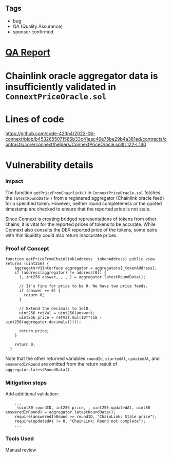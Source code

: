 ## Tags

- bug
- QA (Quality Assurance)
- sponsor confirmed

# [QA Report](https://github.com/code-423n4/2022-06-connext-findings/issues/190) 

# Chainlink oracle aggregator data is insufficiently validated in `ConnextPriceOracle.sol`

# Lines of code

https://github.com/code-423n4/2022-06-connext/blob/b4532655071566b33c41eac46e75be29b4a381ed/contracts/contracts/core/connext/helpers/ConnextPriceOracle.sol#L122-L140


# Vulnerability details

### Impact

The function `getPriceFromChainlink()` in `ConnextPriceOracle.sol` fetches the `latestRoundData()` from a registered aggregator (Chainlink oracle feed) for a specified token. However, neither round completeness or the quoted timestamp are checked to ensure that the reported price is not stale.

Since Connext is creating bridged representations of tokens from other chains, it is vital for the reported prices of tokens to be accurate. While Connext also consults the DEX reported price of the tokens, some pairs with thin liquidity could also return inaccurate prices.

### Proof of Concept
```solidity
function getPriceFromChainlink(address _tokenAddress) public view returns (uint256) {
    AggregatorV3Interface aggregator = aggregators[_tokenAddress];
    if (address(aggregator) != address(0)) {
      (, int256 answer, , , ) = aggregator.latestRoundData();

      // It's fine for price to be 0. We have two price feeds.
      if (answer == 0) {
        return 0;
      }

      // Extend the decimals to 1e18.
      uint256 retVal = uint256(answer);
      uint256 price = retVal.mul(10**(18 - uint256(aggregator.decimals())));

      return price;
    }

    return 0;
  }
```
Note that the other returned variables `roundId`, `startedAt`, `updatedAt`, and `answeredInRound` are omitted from the return result of `aggregator.latestRoundData()`.

### Mitigation steps
Add additional validation:
```solidity
    ...
     (uint80 roundID, int256 price, , uint256 updatedAt, uint80 answeredInRound) = aggregator.latestRoundData();
    require(answeredInRound >= roundID, "ChainLink: Stale price");
    require(updatedAt != 0, "ChainLink: Round not complete");
    ...
```

### Tools Used
Manual review


